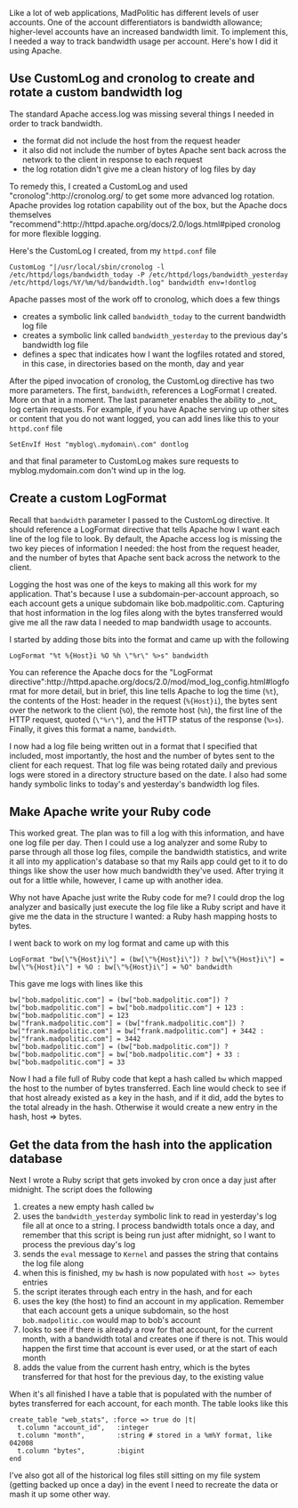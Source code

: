 <p>Like a lot of web applications, MadPolitic has different levels of user accounts. One of the account differentiators is bandwidth allowance; higher-level accounts have an increased bandwidth limit. To implement this, I needed a way to track bandwidth usage per account. Here's how I did it using Apache.</p>&#13;
<h2>Use CustomLog and cronolog to create and rotate a custom bandwidth log</h2>&#13;
<p>The standard Apache access.log was missing several things I needed in order to track bandwidth.</p>&#13;
<ul><li> the format did not include the host from the request header </li>
<li> it also did not include the number of bytes Apache sent back across the network to the client in response to each request </li>
<li> the log rotation didn't give me a clean history of log files by day </li>
</ul><p>To remedy this, I created a CustomLog and used "cronolog":http://cronolog.org/ to get some more advanced log rotation. Apache provides log rotation capability out of the box, but the Apache docs themselves "recommend":http://httpd.apache.org/docs/2.0/logs.html#piped cronolog for more flexible logging.</p>&#13;
<p>Here's the CustomLog I created, from my <code>httpd.conf</code> file</p>&#13;
<pre><code>CustomLog "|/usr/local/sbin/cronolog -l /etc/httpd/logs/bandwidth_today -P /etc/httpd/logs/bandwidth_yesterday /etc/httpd/logs/%Y/%m/%d/bandwidth.log" bandwidth env=!dontlog&#13;
</code></pre>&#13;
<p>Apache passes most of the work off to cronolog, which does a few things</p>&#13;
<ul><li> creates a symbolic link called <code>bandwidth_today</code> to the current bandwidth log file </li>
<li> creates a symbolic link called <code>bandwidth_yesterday</code> to the previous day's bandwidth log file </li>
<li> defines a spec that indicates how I want the logfiles rotated and stored, in this case, in directories based on the month, day and year </li>
</ul><p>After the piped invocation of cronolog, the CustomLog directive has two more parameters. The first, <code>bandwidth</code>, references a LogFormat I created. More on that in a moment. The last parameter enables the ability to _not_ log certain requests. For example, if you have Apache serving up other sites or content that you do not want logged, you can add lines like this to your <code>httpd.conf</code> file</p>&#13;
<pre><code>SetEnvIf Host "myblog\.mydomain\.com" dontlog&#13;
</code></pre>&#13;
<p>and that final parameter to CustomLog makes sure requests to myblog.mydomain.com don't wind up in the log.</p>&#13;
<h2>Create a custom LogFormat</h2>&#13;
<p>Recall that <code>bandwidth</code> parameter I passed to the CustomLog directive. It should reference a LogFormat directive that tells Apache how I want each line of the log file to look. By default, the Apache access log is missing the two key pieces of information I needed: the host from the request header, and the number of bytes that Apache sent back across the network to the client.</p>&#13;
<p>Logging the host was one of the keys to making all this work for my application. That's because I use a subdomain-per-account approach, so each account gets a unique subdomain like bob.madpolitic.com. Capturing that host information in the log files along with the bytes transferred would give me all the raw data I needed to map bandwidth usage to accounts.</p>&#13;
<p>I started by adding those bits into the format and came up with the following</p>&#13;
<pre><code>LogFormat "%t %{Host}i %O %h \"%r\" %&gt;s" bandwidth&#13;
</code></pre>&#13;
<p>You can reference the Apache docs for the "LogFormat directive":http://httpd.apache.org/docs/2.0/mod/mod_log_config.html#logformat for more detail, but in brief, this line tells Apache to log the time (<code>%t</code>), the contents of the Host: header in the request (<code>%{Host}i</code>), the bytes sent over the network to the client (<code>%O</code>), the remote host (<code>%h</code>), the first line of the HTTP request, quoted (<code>\"%r\"</code>), and the HTTP status of the response (<code>%&gt;s</code>). Finally, it gives this format a name, <code>bandwidth</code>.</p>&#13;
<p>I now had a log file being written out in a format that I specified that included, most importantly, the host and the number of bytes sent to the client for each request. That log file was being rotated daily and previous logs were stored in a directory structure based on the date. I also had some handy symbolic links to today's and yesterday's bandwidth log files.</p>&#13;
<h2>Make Apache write your Ruby code</h2>&#13;
<p>This worked great. The plan was to fill a log with this information, and have one log file per day. Then I could use a log analyzer and some Ruby to parse through all those log files, compile the bandwidth statistics, and write it all into my application's database so that my Rails app could get to it to do things like show the user how much bandwidth they've used. After trying it out for a little while, however, I came up with another idea.</p>&#13;
<p>Why not have Apache just write the Ruby code for me? I could drop the log analyzer and basically just execute the log file like a Ruby script and have it give me the data in the structure I wanted: a Ruby hash mapping hosts to bytes.</p>&#13;
<p>I went back to work on my log format and came up with this</p>&#13;
<pre><code>LogFormat "bw[\"%{Host}i\"] = (bw[\"%{Host}i\"]) ? bw[\"%{Host}i\"] = bw[\"%{Host}i\"] + %O : bw[\"%{Host}i\"] = %O" bandwidth&#13;
</code></pre>&#13;
<p>This gave me logs with lines like this</p>&#13;
<pre><code>bw["bob.madpolitic.com"] = (bw["bob.madpolitic.com"]) ? bw["bob.madpolitic.com"] = bw["bob.madpolitic.com"] + 123 : bw["bob.madpolitic.com"] = 123&#13;
bw["frank.madpolitic.com"] = (bw["frank.madpolitic.com"]) ? bw["frank.madpolitic.com"] = bw["frank.madpolitic.com"] + 3442 : bw["frank.madpolitic.com"] = 3442&#13;
bw["bob.madpolitic.com"] = (bw["bob.madpolitic.com"]) ? bw["bob.madpolitic.com"] = bw["bob.madpolitic.com"] + 33 : bw["bob.madpolitic.com"] = 33&#13;
</code></pre>&#13;
<p>Now I had a file full of Ruby code that kept a hash called <code>bw</code> which mapped the host to the number of bytes transferred. Each line would check to see if that host already existed as a key in the hash, and if it did, add the bytes to the total already in the hash. Otherwise it would create a new entry in the hash, host =&gt; bytes.</p>&#13;
<h2>Get the data from the hash into the application database</h2>&#13;
<p>Next I wrote a Ruby script that gets invoked by cron once a day just after midnight. The script does the following</p>&#13;
<ol><li> creates a new empty hash called <code>bw</code> </li>
<li> uses the <code>bandwidth_yesterday</code> symbolic link to read in yesterday's log file all at once to a string. I process bandwidth totals once a day, and remember that this script is being run just after midnight, so I want to process the previous day's log </li>
<li> sends the <code>eval</code> message to <code>Kernel</code> and passes the string that contains the log file along </li>
<li> when this is finished, my <code>bw</code> hash is now populated with <code>host =&gt; bytes</code> entries </li>
<li> the script iterates through each entry in the hash, and for each </li>
<li> uses the key (the host) to find an account in my application. Remember that each account gets a unique subdomain, so the host <code>bob.madpolitic.com</code> would map to bob's account </li>
<li> looks to see if there is already a row for that account, for the current month, with a bandwidth total and creates one if there is not. This would happen the first time that account is ever used, or at the start of each month </li>
<li> adds the value from the current hash entry, which is the bytes transferred for that host for the previous day, to the existing value </li>
</ol><p>When it's all finished I have a table that is populated with the number of bytes transferred for each account, for each month. The table looks like this</p>&#13;
<pre><code>create_table "web_stats", :force =&gt; true do |t|&#13;
  t.column "account_id",   :integer&#13;
  t.column "month",        :string # stored in a %m%Y format, like 042008&#13;
  t.column "bytes",        :bigint&#13;
end&#13;
</code></pre>&#13;
<p>I've also got all of the historical log files still sitting on my file system (getting backed up once a day) in the event I need to recreate the data or mash it up some other way.</p> 
